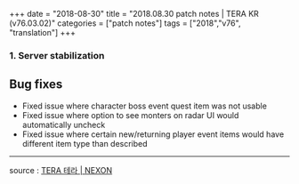 +++
date = "2018-08-30"
title = "2018.08.30 patch notes | TERA KR (v76.03.02)"
categories = ["patch notes"]
tags = ["2018","v76", "translation"]
+++

### 1. Server stabilization

## Bug fixes

- Fixed issue where character boss event quest item was not usable
- Fixed issue where option to see monters on radar UI would automatically uncheck
- Fixed issue where certain new/returning player event items would have different item type than described

----

source : [TERA 테라 | NEXON](http://tera.nexon.com/news/update/view.aspx?n4articlesn=354)
